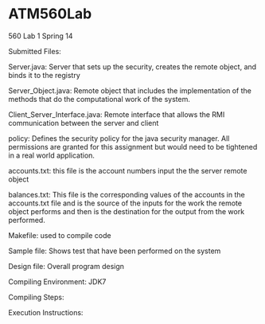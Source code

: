 ATM560Lab
=========

560 Lab 1 Spring 14

Submitted Files:

Server.java: 
Server that sets up the security, creates the remote object, and binds it to the registry

Server_Object.java:
Remote object that includes the implementation of the methods that do the computational
work of the system.

Client_Server_Interface.java:
Remote interface that allows the RMI communication between the server and client

policy:
Defines the security policy for the java security manager. All permissions are granted
for this assignment but would need to be tightened in a real world application.

accounts.txt:
this file is the account numbers input the the server remote object

balances.txt:
This file is the corresponding values of the accounts in the accounts.txt file and is the
source of the inputs for the work the remote object performs and then is the destination for
the output from the work performed.

Makefile:
used to compile code

Sample file:
Shows test that have been performed on the system

Design file:
Overall program design


Compiling Environment:
JDK7


Compiling Steps:


Execution Instructions:


